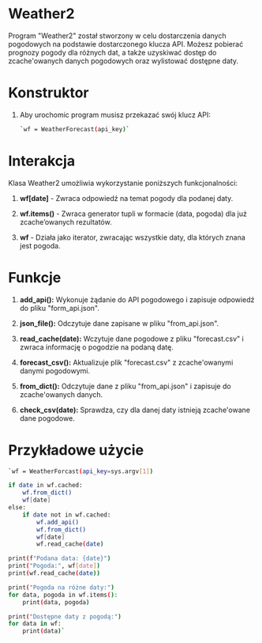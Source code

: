 # Weather2

Program "Weather2" został stworzony w celu dostarczenia danych pogodowych na podstawie dostarczonego klucza API.
Możesz pobierać prognozy pogody dla różnych dat, a także uzyskiwać dostęp do zcache'owanych danych pogodowych oraz wylistować dostępne daty.

# Konstruktor

1. Aby urochomic program musisz przekazać swój klucz API:

   ```bash
   `wf = WeatherForecast(api_key)`

# Interakcja

Klasa Weather2 umożliwia wykorzystanie poniższych funkcjonalności:

1. **wf[date]** - Zwraca odpowiedź na temat pogody dla podanej daty.

2. **wf.items()** - Zwraca generator tupli w formacie (data, pogoda) dla już zcache’owanych rezultatów.

3. **wf** - Działa jako iterator, zwracając wszystkie daty, dla których znana jest pogoda.

# Funkcje 

1. **add_api():** Wykonuje żądanie do API pogodowego i zapisuje odpowiedź do pliku "form_api.json".

2. **json_file():** Odczytuje dane zapisane w pliku "from_api.json".

3. **read_cache(date):** Wczytuje dane pogodowe z pliku "forecast.csv" i zwraca informację o pogodzie na podaną datę.

4. **forecast_csv():** Aktualizuje plik "forecast.csv" z zcache'owanymi danymi pogodowymi.

5. **from_dict():** Odczytuje dane z pliku "from_api.json" i zapisuje do zcache'owanych danych.

6. **check_csv(date):** Sprawdza, czy dla danej daty istnieją zcache'owane dane pogodowe.

# Przykładowe użycie

```bash
`wf = WeatherForcast(api_key=sys.argv[1])

if date in wf.cached:
    wf.from_dict()
    wf[date]
else:
    if date not in wf.cached:
        wf.add_api()
        wf.from_dict()
        wf[date]
        wf.read_cache(date)

print(f"Podana data: {date}")
print("Pogoda:", wf[date])
print(wf.read_cache(date))

print("Pogoda na różne daty:")
for data, pogoda in wf.items():
    print(data, pogoda)

print("Dostępne daty z pogodą:")
for data in wf:
    print(data)`

